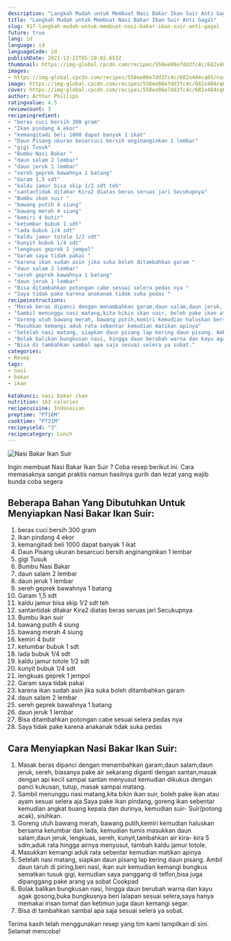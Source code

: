 ```yaml
---
description: "Langkah Mudah untuk Membuat Nasi Bakar Ikan Suir Anti Gagal"
title: "Langkah Mudah untuk Membuat Nasi Bakar Ikan Suir Anti Gagal"
slug: 917-langkah-mudah-untuk-membuat-nasi-bakar-ikan-suir-anti-gagal
future: true
lang: id
language: id
languageCode: id
publishDate: 2021-12-22T05:18:02.653Z 
thumbnail: https://img-global.cpcdn.com/recipes/558ee86e7dd3fc4c/682x484cq65/nasi-bakar-ikan-suir-foto-resep-utama.png
images:
- https://img-global.cpcdn.com/recipes/558ee86e7dd3fc4c/682x484cq65/nasi-bakar-ikan-suir-foto-resep-utama.png
image: https://img-global.cpcdn.com/recipes/558ee86e7dd3fc4c/682x484cq65/nasi-bakar-ikan-suir-foto-resep-utama.png
cover: https://img-global.cpcdn.com/recipes/558ee86e7dd3fc4c/682x484cq65/nasi-bakar-ikan-suir-foto-resep-utama.png
author: Arthur Phillips
ratingvalue: 4.5
reviewcount: 3
recipeingredient:
- "beras cuci bersih 300 gram"
- "Ikan pindang 4 ekor"
- "kemangitadi beli 1000 dapat banyak 1 ikat"
- "Daun Pisang ukuran besarcuci bersih anginanginkan 1 lembar"
- "gigi Tusuk"
- "Bumbu Nasi Bakar "
- "daun salam 2 lembar"
- "daun jeruk 1 lembar"
- "sereh geprek bawahnya 1 batang"
- "Garam 1,5 sdt"
- "kaldu jamur bisa skip 1/2 sdt teh"
- "santantidak ditakar Kira2 diatas beras seruas jari Secukupnya"
- "Bumbu ikan suir "
- "bawang putih 4 siung"
- "bawang merah 4 siung"
- "kemiri 4 butir"
- "ketumbar bubuk 1 sdt"
- "lada bubuk 1/4 sdt"
- "kaldu jamur totole 1/2 sdt"
- "kunyit bubuk 1/4 sdt"
- "lengkuas geprek 1 jempol"
- "Garam saya tidak pakai "
- "karena ikan sudah asin jika suka boleh ditambahkan garam "
- "daun salam 2 lembar"
- "sereh geprek bawahnya 1 batang"
- "daun jeruk 1 lembar"
- "Bisa ditambahkan potongan cabe sesuai selera pedas nya "
- "Saya tidak pake karena anakanak tidak suka pedas "
recipeinstructions:
- "Masak beras dipanci dengan menambahkan garam,daun salam,daun jeruk, sereh, biasanya pake air sekarang diganti dengan santan,masak dengan api kecil sampai santan menyusut kemudian dikukus dengan panci kukusan, tutup, masak sampai matang."
- "Sambil menunggu nasi matang,kita bikin ikan suir, boleh pake ikan atau ayam sesuai selera aja.Saya pake ikan pindang, goreng ikan sebentar kemudian angkat buang kepala dan durinya, kemudian suir- Suir(potong acak), sisihkan."
- "Goreng utuh bawang merah, bawang putih,kemiri kemudian haluskan bersama ketumbar dan lada, kemudian tumis masukkan daun salam,daun jeruk, lengkuas, sereh, kunyit,tambahkan air kira- kira 5 sdm,aduk rata hingga airnya menyusut, tambah kaldu jamur totole."
- "Masukkan kemangi aduk rata sebentar kemudian matikan apinya"
- "Setelah nasi matang, siapkan daun pisang lap kering daun pisang. Ambil daun taruh di piring,beri nasi, ikan suir kemudian kemangi bungkus sematkan tusuk gigi, kemudian saya panggang di telfon,bisa juga dipanggang pake arang ya sobat Cookpad"
- "Bolak balikan bungkusan nasi, hingga daun berubah warna dan kayu agak gosong,buka bungkusnya beri lalapan sesuai selera,saya hanya memakai irisan tomat dan ketimun juga daun kemangi segar."
- "Bisa di tambahkan sambal apa saja sesuai selera ya sobat."
categories:
- Resep
tags:
- nasi
- bakar
- ikan

katakunci: nasi bakar ikan 
nutrition: 163 calories
recipecuisine: Indonesian
preptime: "PT16M"
cooktime: "PT31M"
recipeyield: "3"
recipecategory: Lunch
---
```



![Nasi Bakar Ikan Suir](https://img-global.cpcdn.com/recipes/558ee86e7dd3fc4c/682x484cq65/nasi-bakar-ikan-suir-foto-resep-utama.png)

Ingin membuat Nasi Bakar Ikan Suir ? Coba resep berikut ini. Cara memasaknya sangat praktis namun hasilnya gurih dan lezat yang wajib bunda coba segera

<!--inarticleads1-->

## Beberapa Bahan Yang Dibutuhkan Untuk Menyiapkan Nasi Bakar Ikan Suir:

1. beras cuci bersih 300 gram
1. Ikan pindang 4 ekor
1. kemangitadi beli 1000 dapat banyak 1 ikat
1. Daun Pisang ukuran besarcuci bersih anginanginkan 1 lembar
1. gigi Tusuk
1. Bumbu Nasi Bakar 
1. daun salam 2 lembar
1. daun jeruk 1 lembar
1. sereh geprek bawahnya 1 batang
1. Garam 1,5 sdt
1. kaldu jamur bisa skip 1/2 sdt teh
1. santantidak ditakar Kira2 diatas beras seruas jari Secukupnya
1. Bumbu ikan suir 
1. bawang putih 4 siung
1. bawang merah 4 siung
1. kemiri 4 butir
1. ketumbar bubuk 1 sdt
1. lada bubuk 1/4 sdt
1. kaldu jamur totole 1/2 sdt
1. kunyit bubuk 1/4 sdt
1. lengkuas geprek 1 jempol
1. Garam saya tidak pakai 
1. karena ikan sudah asin jika suka boleh ditambahkan garam 
1. daun salam 2 lembar
1. sereh geprek bawahnya 1 batang
1. daun jeruk 1 lembar
1. Bisa ditambahkan potongan cabe sesuai selera pedas nya 
1. Saya tidak pake karena anakanak tidak suka pedas 



<!--inarticleads2-->

## Cara Menyiapkan Nasi Bakar Ikan Suir:

1. Masak beras dipanci dengan menambahkan garam,daun salam,daun jeruk, sereh, biasanya pake air sekarang diganti dengan santan,masak dengan api kecil sampai santan menyusut kemudian dikukus dengan panci kukusan, tutup, masak sampai matang.
1. Sambil menunggu nasi matang,kita bikin ikan suir, boleh pake ikan atau ayam sesuai selera aja.Saya pake ikan pindang, goreng ikan sebentar kemudian angkat buang kepala dan durinya, kemudian suir- Suir(potong acak), sisihkan.
1. Goreng utuh bawang merah, bawang putih,kemiri kemudian haluskan bersama ketumbar dan lada, kemudian tumis masukkan daun salam,daun jeruk, lengkuas, sereh, kunyit,tambahkan air kira- kira 5 sdm,aduk rata hingga airnya menyusut, tambah kaldu jamur totole.
1. Masukkan kemangi aduk rata sebentar kemudian matikan apinya
1. Setelah nasi matang, siapkan daun pisang lap kering daun pisang. Ambil daun taruh di piring,beri nasi, ikan suir kemudian kemangi bungkus sematkan tusuk gigi, kemudian saya panggang di telfon,bisa juga dipanggang pake arang ya sobat Cookpad
1. Bolak balikan bungkusan nasi, hingga daun berubah warna dan kayu agak gosong,buka bungkusnya beri lalapan sesuai selera,saya hanya memakai irisan tomat dan ketimun juga daun kemangi segar.
1. Bisa di tambahkan sambal apa saja sesuai selera ya sobat.




Terima kasih telah menggunakan resep yang tim kami tampilkan di sini. Selamat mencoba!
